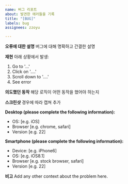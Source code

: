 ```yaml
---
name: 버그 리포트
about: 발견한 에러들을 기록
title: "[BUG]"
labels: bug
assignees: zzoyu

---
```


**오류에 대한 설명**
버그에 대해 명확하고 간결한 설명

**재현**
아래 상황에서 발생:
1. Go to '...'
2. Click on '....'
3. Scroll down to '....'
4. See error

**의도했던 동작**
해당 로직이 어떤 동작을 했어야 하는지

**스크린샷**
경우에 따라 캡쳐 추가

**Desktop (please complete the following information):**
 - OS: [e.g. iOS]
 - Browser [e.g. chrome, safari]
 - Version [e.g. 22]

**Smartphone (please complete the following information):**
 - Device: [e.g. iPhone6]
 - OS: [e.g. iOS8.1]
 - Browser [e.g. stock browser, safari]
 - Version [e.g. 22]

**비고**
Add any other context about the problem here.
